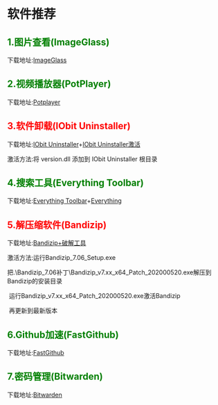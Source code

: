 # 软件推荐

## <font color=green>1.图片查看(ImageGlass)</font>

下载地址:[ImageGlass](https://github.com/d2phap/ImageGlass)

## <font color=green>2.视频播放器(PotPlayer)</font>

下载地址:[Potplayer](https://potplayer.daum.net/)

## <font color=red>3.软件卸载(IObit Uninstaller)</font>

下载地址:[IObit Uninstaller](https://www.iobit.com/en/advanceduninstaller.php)+[IObit Uninstaller激活](https://wwe.lanzoui.com/iFhkhm0g3qh)

激活方法:将 version.dll 添加到 IObit Uninstaller 根目录

## <font color=green>4.搜索工具(Everything Toolbar)</font>

下载地址:[Everything Toolbar](https://github.com/srwi/EverythingToolbar)+[Everything](https://www.voidtools.com/zh-cn/downloads/)

## <font color=red>5.解压缩软件(Bandizip)</font>

下载地址:[Bandizip+破解工具](https://wwt.lanzoui.com/iWnW80am2aoj)

激活方法:运行Bandizip_7.06_Setup.exe

​		把.\Bandizip_7.06补丁\Bandizip_v7.xx_x64_Patch_202000520.exe解压到Bandizip的安装目录

​		运行Bandizip_v7.xx_x64_Patch_202000520.exe激活Bandizip

​		再更新到最新版本

## <font color=green>6.Github加速(FastGithub)</font>

下载地址:[FastGithub](https://github.com/WangGithubUser/FastGitHub)

## <font color=green>7.密码管理(Bitwarden)</font>

下载地址:[Bitwarden](https://bitwarden.com/download/)

